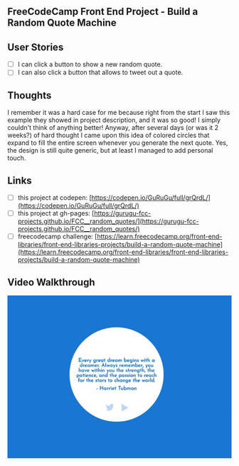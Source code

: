 ## FreeCodeCamp Front End Project - Build a Random Quote Machine

## User Stories

- [ ] I can click a button to show a new random quote.
- [ ] I can also click a button that allows to tweet out a quote.

## Thoughts

I remember it was a hard case for me because right from the start I saw this example they showed in project description, and it was so good! I simply couldn't think of anything better! Anyway, after several days (or was it 2 weeks?) of hard thought I came upon this idea of colored circles that expand to fill the entire screen whenever you generate the next quote. Yes, the design is still quite generic, but at least I managed to add personal touch.

## Links

- [ ] this project at codepen: [https://codepen.io/GuRuGu/full/grQrdL/](https://codepen.io/GuRuGu/full/grQrdL/)
- [ ] this project at gh-pages: [https://gurugu-fcc-projects.github.io/FCC__random_quotes/](https://gurugu-fcc-projects.github.io/FCC__random_quotes/)
- [ ] freecodecamp challenge: [https://learn.freecodecamp.org/front-end-libraries/front-end-libraries-projects/build-a-random-quote-machine](https://learn.freecodecamp.org/front-end-libraries/front-end-libraries-projects/build-a-random-quote-machine)

## Video Walkthrough

![](https://github.com/gurugumawaru/FCC_random_quotes/blob/master/fcc_random_quote_machine.gif)
